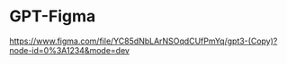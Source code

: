# GPT-Figma
 https://www.figma.com/file/YC85dNbLArNSOqdCUfPmYq/gpt3-(Copy)?node-id=0%3A1234&mode=dev
